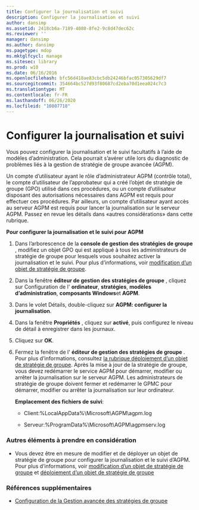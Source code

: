 ```yaml
---
title: Configurer la journalisation et suivi
description: Configurer la journalisation et suivi
author: dansimp
ms.assetid: 2418cb6a-7189-4080-8fe2-9c8d47dec62c
ms.reviewer: ''
manager: dansimp
ms.author: dansimp
ms.pagetype: mdop
ms.mktglfcycl: manage
ms.sitesec: library
ms.prod: w10
ms.date: 06/16/2016
ms.openlocfilehash: bfc56d418ae83cbc5db24246bfac057305629df7
ms.sourcegitcommit: 354664bc527d93f80687cd2eba70d1eea024c7c3
ms.translationtype: MT
ms.contentlocale: fr-FR
ms.lasthandoff: 06/26/2020
ms.locfileid: "10807718"
---
```

# Configurer la journalisation et suivi


Vous pouvez configurer la journalisation et le suivi facultatifs à l’aide de modèles d’administration. Cela pourrait s’avérer utile lors du diagnostic de problèmes liés à la gestion de stratégie de groupe avancée (AGPM).

Un compte d’utilisateur ayant le rôle d’administrateur AGPM (contrôle total), le compte d’utilisateur de l’approbateur qui a créé l’objet de stratégie de groupe (GPO) utilisé dans ces procédures, ou un compte d’utilisateur disposant des autorisations nécessaires dans AGPM est requis pour effectuer ces procédures. Par ailleurs, un compte d’utilisateur ayant accès au serveur AGPM est requis pour lancer la journalisation sur le serveur AGPM. Passez en revue les détails dans «autres considérations» dans cette rubrique.

**Pour configurer la journalisation et le suivi pour AGPM**

1.  Dans l’arborescence de la **console de gestion des stratégies de groupe** , modifiez un objet GPO qui est appliqué à tous les administrateurs de stratégie de groupe pour lesquels vous souhaitez activer la journalisation et le suivi. Pour plus d’informations, voir [modification d’un objet de stratégie de groupe](editing-a-gpo-agpm40.md).

2.  Dans la fenêtre **éditeur de gestion des stratégies de groupe** , cliquez sur Configuration de l' **ordinateur**, **stratégies**, **modèles d’administration**, **composants Windows**et **AGPM**.

3.  Dans le volet Détails, double-cliquez sur **AGPM: configurer la journalisation**.

4.  Dans la fenêtre **Propriétés** , cliquez sur **activé**, puis configurez le niveau de détail à enregistrer dans les journaux.

5.  Cliquez sur **OK**.

6.  Fermez la fenêtre de l' **éditeur de gestion des stratégies de groupe** . Pour plus d’informations, consultez [la rubrique déploiement d’un objet de stratégie de groupe](deploy-a-gpo-agpm40.md). Après la mise à jour de la stratégie de groupe, vous devez redémarrer le service AGPM pour démarrer, modifier ou arrêter la journalisation sur le serveur AGPM. Les administrateurs de stratégie de groupe doivent fermer et redémarrer le GPMC pour démarrer, modifier ou arrêter la journalisation sur leur ordinateur.

    **Emplacement des fichiers de suivi**:

    -   Client:%LocalAppData%\\Microsoft\\AGPM\\agpm.log

    -   Serveur:%ProgramData%\\Microsoft\\AGPM\\agpmserv.log

### Autres éléments à prendre en considération

-   Vous devez être en mesure de modifier et de déployer un objet de stratégie de groupe pour configurer la journalisation et le suivi d’AGPM. Pour plus d’informations, voir [modification d’un objet de stratégie de groupe](editing-a-gpo-agpm40.md) et [déploiement d’un objet de stratégie de groupe](deploy-a-gpo-agpm40.md)

### Références supplémentaires

-   [Configuration de la Gestion avancée des stratégies de groupe](configuring-advanced-group-policy-management-agpm40.md)

 

 






